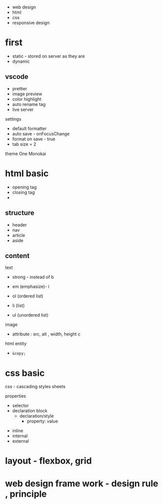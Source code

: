 - web design
- html
- css
- responsive design

# first

- static - stored on server as they are
- dynamic

## vscode

- prettier
- image preview
- color highlight
- auto rename tag
- live server

settings

- default formatter
- auto save - onFocusChange
- format on save - true
- tab size = 2

theme
One Monokai

# html basic

- opening tag
- closing tag
-

## structure

- header
- nav
- article
- aside

## content

text

- strong - instead of b
- em (emphasize)- i

- ol (ordered list)
- li (list)
- ul (unordered list)

image

- attribute : src, alt , width, height
  c

html entity

- `&copy;`

# css basic

css - cascading styles sheets

properties

- selector
- declaration block
  - declaration/style
    - property: value

* inline
* internal
* external

# layout - flexbox, grid

# web design frame work - design rule , principle

#
